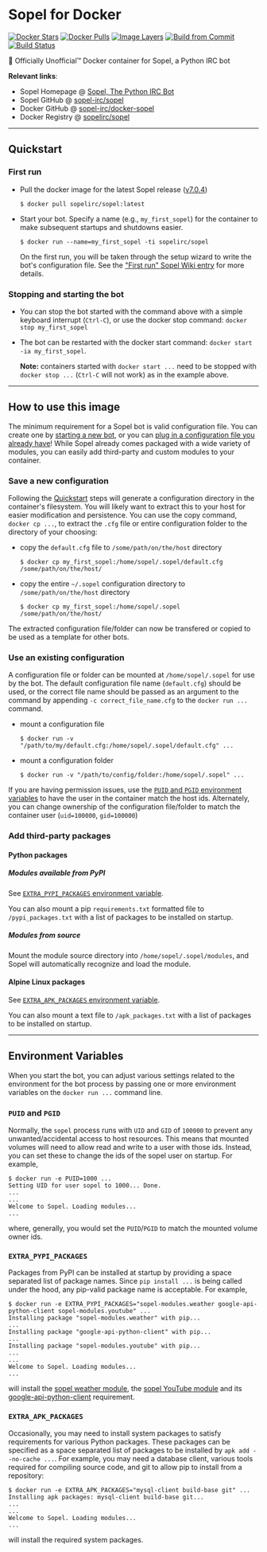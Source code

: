# Sopel for Docker

[![Docker Stars](https://img.shields.io/docker/stars/sopelirc/sopel.svg)](https://hub.docker.com/r/sopelirc/sopel)
[![Docker Pulls](https://img.shields.io/docker/pulls/sopelirc/sopel.svg)](https://hub.docker.com/r/sopelirc/sopel)
[![Image Layers](https://images.microbadger.com/badges/image/sopelirc/sopel.svg)](https://microbadger.com/images/sopelirc/sopel)
[![Build from Commit](https://images.microbadger.com/badges/commit/sopelirc/sopel.svg)](https://microbadger.com/images/sopelirc/sopel)
[![Build Status](https://travis-ci.org/sopel-irc/docker-sopel.svg?branch=master)](https://travis-ci.org/sopel-irc/docker-sopel)

:whale: Officially Unofficial™ Docker container for Sopel, a Python IRC bot

**Relevant links**:

* Sopel Homepage @ [Sopel, The Python IRC Bot](https://sopel.chat)
* Sopel GitHub @ [sopel-irc/sopel](https://github.com/sopel-irc/sopel)
* Docker GitHub @ [sopel-irc/docker-sopel](https://github.com/sopel-irc/docker-sopel)
* Docker Registry @ [sopelirc/sopel](https://hub.docker.com/r/sopelirc/sopel)

---

## Quickstart

### First run

* Pull the docker image for the latest Sopel release ([v7.0.4](https://github.com/sopel-irc/sopel/releases/tag/v7.0.4))

    ```console
    $ docker pull sopelirc/sopel:latest
    ```

* Start your bot. Specify a name (e.g., `my_first_sopel`) for the container to make subsequent startups and shutdowns easier.

    ```console
    $ docker run --name=my_first_sopel -ti sopelirc/sopel
    ```

    On the first run, you will be taken through the setup wizard to write the bot's configuration file. See the ["First run" Sopel Wiki entry](https://sopel.chat/tutorials/part-1-installation/#first-run) for more details.

### Stopping and starting the bot

* You can stop the bot started with the command above with a simple keyboard interrupt (`Ctrl-C`), or use the docker stop command: `docker stop my_first_sopel`
* The bot can be restarted with the docker start command: `docker start -ia my_first_sopel`. 

    **Note:**  containers started with `docker start ...` need to be stopped with `docker stop ...` (`Ctrl-C` will not work) as in the example above.

---

## How to use this image

The minimum requirement for a Sopel bot is valid configuration file. You can create one by [starting a new bot](#quickstart), or you can [plug in a configuration file you already have](#use-an-existing-configuration)! While Sopel already comes packaged with a wide variety of modules, you can easily add third-party and custom modules to your container.

### Save a new configuration

Following the [Quickstart](#quickstart) steps will generate a configuration directory in the container's filesystem. You will likely want to extract this to your host for easier modification and persistence. You can use the copy command, `docker cp ...`, to extract the `.cfg` file or entire configuration folder to the directory of your choosing:

* copy the `default.cfg` file to `/some/path/on/the/host` directory
    ```console
    $ docker cp my_first_sopel:/home/sopel/.sopel/default.cfg /some/path/on/the/host/
    ```
* copy the entire `~/.sopel` configuration directory to `/some/path/on/the/host` directory
  
    ```console
    $ docker cp my_first_sopel:/home/sopel/.sopel /some/path/on/the/host/
    ```

The extracted configuration file/folder can now be transfered or copied to be used as a template for other bots.

### Use an existing configuration

A configuration file or folder can be mounted at `/home/sopel/.sopel` for use by the bot. The default configuration file name (`default.cfg`) should be used, or the correct file name should be passed as an argument to the command by appending `-c correct_file_name.cfg` to the `docker run ...` command.

* mount a configuration file
    ```console
    $ docker run -v "/path/to/my/default.cfg:/home/sopel/.sopel/default.cfg" ...
    ```

* mount a configuration folder
    ```console
    $ docker run -v "/path/to/config/folder:/home/sopel/.sopel" ...
    ```

If you are having permission issues, use the [`PUID` and `PGID` environment variables](#puid-and-pgid) to have the user in the container match the host ids. Alternately, you can change ownership of the configuration file/folder to match the container user (`uid=100000`, `gid=100000`)

### Add third-party packages

#### Python packages

##### Modules available from PyPI

See [`EXTRA_PYPI_PACKAGES` environment variable](#extra_pypi_packages).

You can also mount a pip `requirements.txt` formatted file to `/pypi_packages.txt` with a list of packages to be installed on startup.


##### Modules from source

Mount the module source directory into `/home/sopel/.sopel/modules`, and Sopel will automatically recognize and load the module.

#### Alpine Linux packages

See [`EXTRA_APK_PACKAGES` environment variable](#extra_apk_packages).

You can also mount a text file to `/apk_packages.txt` with a list of packages to be installed on startup.

---

## Environment Variables

When you start the bot, you can adjust various settings related to the environment for the bot process by passing one or more environment variables on the `docker run ...` command line. 

### `PUID` and `PGID`

Normally, the `sopel` process runs with `UID` and `GID` of `100000` to prevent any unwanted/accidental access to host resources. This means that mounted volumes will need to allow read and write to a user with those ids. Instead, you can set these to change the ids of the sopel user on startup. For example, 

```console
$ docker run -e PUID=1000 ...
Setting UID for user sopel to 1000... Done.
...
...
Welcome to Sopel. Loading modules...
...
```

where, generally, you would set the `PUID`/`PGID` to match the mounted volume owner ids.

### `EXTRA_PYPI_PACKAGES`

Packages from PyPI can be installed at startup by providing a space separated list of package names. Since `pip install ...` is being called under the hood, any pip-valid package name is acceptable. For example,

```console
$ docker run -e EXTRA_PYPI_PACKAGES="sopel-modules.weather google-api-python-client sopel-modules.youtube" ...
Installing package "sopel-modules.weather" with pip...
...
Installing package "google-api-python-client" with pip...
...
Installing package "sopel-modules.youtube" with pip...
...
...
Welcome to Sopel. Loading modules...
...
```

will install the [sopel weather module](https://pypi.org/project/sopel-modules.weather), the [sopel YouTube module](https://pypi.org/project/sopel_modules.youtube) and its [google-api-python-client](https://pypi.org/project/google-api-python-client) requirement.

### `EXTRA_APK_PACKAGES`

Occasionally, you may need to install system packages to satisfy requirements for various Python packages. These packages can be specified as a space separated list of packages to be installed by `apk add --no-cache ...`. For example, you may need a database client, various tools required for compiling source code, and git to allow pip to install from a repository:

```console
$ docker run -e EXTRA_APK_PACKAGES="mysql-client build-base git" ...
Installing apk packages: mysql-client build-base git...
...
...
Welcome to Sopel. Loading modules...
...
```

will install the required system packages.